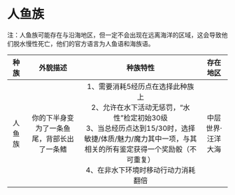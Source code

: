 # 人鱼族

注：人鱼族可能存在与沿海地区，但一定不会出现在远离海洋的区域，这会导致他们脱水慢性死亡，他们的官方语言为人鱼语和海族语。

种族|外貌描述|种族特性|存在地区
:--:|:--:|:--:|:--:
人鱼族|你的下半身变为了一条鱼尾，背部长出了一条鳍|1、需要消耗5经历点在选择此种族上<br>2、允许在水下活动无惩罚，“水性”检定初始30级<br>3、当总经历点达到15/30时，选择敏捷/体质/魅力/魔力其中一项，与其相关的所有鉴定获得一个奖励骰（不可重复）<br>4、在非水下环境时移动行动力消耗翻倍|中层世界·汪洋大海